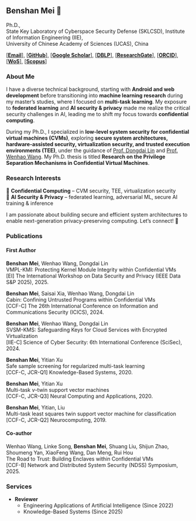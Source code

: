 ## Benshan Mei 👋  

Ph.D., \
State Key Laboratory of Cyberspace Security Defense (SKLCSD), 
Institute of Information Engineering (IIE), \
University of Chinese Academy of Sciences (UCAS), China

[[**Email**](mailto:mbs2021@163.com)], [[**GitHub**](https://github.com/mbs0221)], [[**Google Scholar**](https://scholar.google.com/citations?user=zd0JSI8AAAAJ&hl=zh-CN)], [[**DBLP**](https://dblp1.uni-trier.de/pid/238/7713.html)], [[**ResearchGate**](https://www.researchgate.net/profile/Benshan-Mei)], [[**ORCID**](https://orcid.org/0000-0002-2637-0101)], [[**WoS**](https://webofscience.clarivate.cn/wos/author/record/MTA-4527-2025)], [[**Scopus**](https://www.scopus.com/authid/detail.uri?authorId=57205729009)]

### About Me  
I have a diverse technical background, starting with **Android and web development** before transitioning into **machine learning research** during my master’s studies, where I focused on **multi-task learning**. My exposure to **federated learning** and **AI security & privacy** made me realize the critical security challenges in AI, leading me to shift my focus towards **confidential computing**.

During my Ph.D., I specialized in **low-level system security for confidential virtual machines (CVMs)**, exploring **secure system architectures, hardware-assisted security, virtualization security, and trusted execution environments (TEE)**, under the guidance of [Prof. Dongdai Lin](https://people.ucas.ac.cn/~ddlin) and [Prof. Wenhao Wang](https://heartever.github.io/). My Ph.D. thesis is titled **Research on the Privilege Separation Mechanisms in Confidential Virtual Machines**.

### Research Interests  
🔹 **Confidential Computing** – CVM security, TEE, virtualization security  
🔹 **AI Security & Privacy** – federated learning, adversarial ML, secure AI training & inference  

I am passionate about building secure and efficient system architectures to enable next-generation privacy-preserving computing. Let’s connect! 🚀  

### Publications

#### First Author

**Benshan Mei**, Wenhao Wang, Dongdai Lin \
VMPL-KMI: Protecting Kernel Module Integrity within Confidential VMs \
[EI] The International Workshop on Data Security and Privacy (IEEE Data S\&P 2025), 2025.

**Benshan Mei**, Saisai Xia, Wenhao Wang, Dongdai Lin \
Cabin: Confining Untrusted Programs within Confidential VMs \
[CCF-C] The 26th International Conference on Information and Communications Security (ICICS), 2024.

**Benshan Mei**, Wenhao Wang, Dongdai Lin \
SVSM-KMS: Safeguarding Keys for Cloud Services with Encrypted Virtualization \
[IIE-C] Science of Cyber Security: 6th International Conference (SciSec), 2024.

**Benshan Mei**, Yitian Xu \
Safe sample screening for regularized multi-task learning \
[CCF-C, JCR-Q1] Knowledge-Based Systems, 2020.

**Benshan Mei**, Yitian Xu \
Multi-task $\nu$-twin support vector machines \
[CCF-C, JCR-Q3] Neural Computing and Applications, 2020.

**Benshan Mei**, Yitian, Liu \
Multi-task least squares twin support vector machine for classification \
[CCF-C, JCR-Q2] Neurocomputing, 2019.

#### Co-author

Wenhao Wang, Linke Song, **Benshan Mei**, Shuang Liu, Shijun Zhao, Shoumeng Yan, XiaoFeng Wang, Dan Meng, Rui Hou \
The Road to Trust: Building Enclaves within Confidential VMs \
[CCF-B] Network and Distributed System Security (NDSS) Symposium, 2025.

### Services

- **Reviewer**
  - Engineering Applications of Artificial Intelligence (Since 2022)
  - Knowledge-Based Systems (Since 2025)
